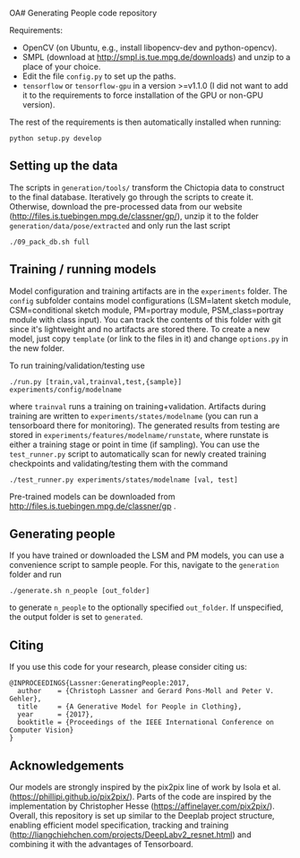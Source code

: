 OA# Generating People code repository

Requirements:

* OpenCV (on Ubuntu, e.g., install libopencv-dev and python-opencv).
* SMPL (download at http://smpl.is.tue.mpg.de/downloads) and unzip to a
  place of your choice.
* Edit the file `config.py` to set up the paths.
* `tensorflow` or `tensorflow-gpu` in a version >=v1.1.0 (I did not want to add
  it to the requirements to force installation of the GPU or non-GPU version).

The rest of the requirements is then automatically installed when running:

```
python setup.py develop
```

## Setting up the data

The scripts in `generation/tools/` transform the Chictopia data to construct to
the final database. Iteratively go through the scripts to create it. Otherwise,
download the pre-processed data from our website
(http://files.is.tuebingen.mpg.de/classner/gp/), unzip it to the folder
`generation/data/pose/extracted` and only run the last script

```
./09_pack_db.sh full
```

## Training / running models

Model configuration and training artifacts are in the `experiments` folder. The
`config` subfolder contains model configurations (LSM=latent sketch module,
CSM=conditional sketch module, PM=portray module, PSM_class=portray module with
class input). You can track the contents of this folder with git since it's
lightweight and no artifacts are stored there. To create a new model, just copy
`template` (or link to the files in it) and change `options.py` in the new
folder.

To run training/validation/testing use 

```
./run.py [train,val,trainval,test,{sample}] experiments/config/modelname
```

where `trainval` runs a training on training+validation. Artifacts during
training are written to `experiments/states/modelname` (you can run a
tensorboard there for monitoring). The generated results from testing are stored
in `experiments/features/modelname/runstate`, where runstate is either a
training stage or point in time (if sampling). You can use the `test_runner.py`
script to automatically scan for newly created training checkpoints and
validating/testing them with the command 

```
./test_runner.py experiments/states/modelname [val, test]
```

Pre-trained models can be downloaded from
http://files.is.tuebingen.mpg.de/classner/gp .

## Generating people

If you have trained or downloaded the LSM and PM models, you can use a
convenience script to sample people. For this, navigate to the `generation`
folder and run

```
./generate.sh n_people [out_folder]
```

to generate `n_people` to the optionally specified `out_folder`. If unspecified,
the output folder is set to `generated`.

## Citing

If you use this code for your research, please consider citing us:

```
@INPROCEEDINGS{Lassner:GeneratingPeople:2017,
  author    = {Christoph Lassner and Gerard Pons-Moll and Peter V. Gehler},
  title     = {A Generative Model for People in Clothing},
  year      = {2017},
  booktitle = {Proceedings of the IEEE International Conference on Computer Vision}
}
```

## Acknowledgements

Our models are strongly inspired by the pix2pix line of work by Isola et al.
(https://phillipi.github.io/pix2pix/). Parts of the code are inspired by the
implementation by Christopher Hesse (https://affinelayer.com/pix2pix/). Overall,
this repository is set up similar to the Deeplab project structure, enabling
efficient model specification, tracking and training
(http://liangchiehchen.com/projects/DeepLabv2_resnet.html) and combining it with
the advantages of Tensorboard.

